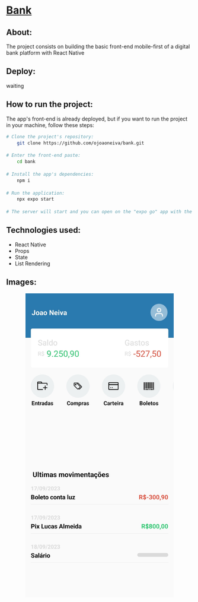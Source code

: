 # [Bank](https://ecommercefrontend-ojoaoneiva.surge.sh/)

## About:
The project consists on building the basic front-end mobile-first of a digital bank platform with React Native

## Deploy:
waiting

## How to run the project:
The app's front-end is already deployed, but if you want to run the project in your machine, follow these steps:

```bash
# Clone the project's repository:
    git clone https://github.com/ojoaoneiva/bank.git

# Enter the front-end paste:
    cd bank

# Install the app's dependencies:
    npm i

# Run the application:
    npx expo start

# The server will start and you can open on the "expo go" app with the qr code
```

## Technologies used:
- React Native
- Props
- State
- List Rendering

## Images:

<p align="center">
  <img src="./assets/print.jpg" alt="project print screen" width="400">  
</p>